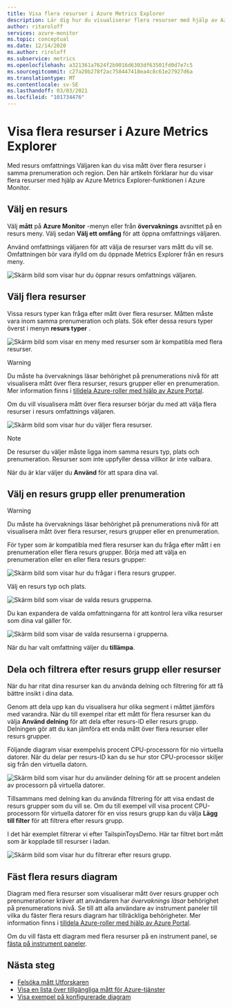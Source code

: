 ```yaml
---
title: Visa flera resurser i Azure Metrics Explorer
description: Lär dig hur du visualiserar flera resurser med hjälp av Azure Metrics Explorer.
author: ritaroloff
services: azure-monitor
ms.topic: conceptual
ms.date: 12/14/2020
ms.author: riroloff
ms.subservice: metrics
ms.openlocfilehash: a321361a7624f2b9016d6303df63501fd0d7e7c5
ms.sourcegitcommit: c27a20b278f2ac758447418ea4c8c61e27927d6a
ms.translationtype: MT
ms.contentlocale: sv-SE
ms.lasthandoff: 03/03/2021
ms.locfileid: "101734476"
---
```

# <a name="view-multiple-resources-in-the-azure-metrics-explorer"></a>Visa flera resurser i Azure Metrics Explorer

Med resurs omfattnings Väljaren kan du visa mått över flera resurser i samma prenumeration och region. Den här artikeln förklarar hur du visar flera resurser med hjälp av Azure Metrics Explorer-funktionen i Azure Monitor. 

## <a name="select-a-resource"></a>Välj en resurs 

Välj **mått** på **Azure Monitor** -menyn eller från **övervaknings** avsnittet på en resurs meny. Välj sedan **Välj ett omfång** för att öppna omfattnings väljaren. 

Använd omfattnings väljaren för att välja de resurser vars mått du vill se. Omfattningen bör vara ifylld om du öppnade Metrics Explorer från en resurs meny. 

![Skärm bild som visar hur du öppnar resurs omfattnings väljaren.](./media/metrics-dynamic-scope/019.png)

## <a name="select-multiple-resources"></a>Välj flera resurser 

Vissa resurs typer kan fråga efter mått över flera resurser. Måtten måste vara inom samma prenumeration och plats. Sök efter dessa resurs typer överst i menyn **resurs typer** .

![Skärm bild som visar en meny med resurser som är kompatibla med flera resurser.](./media/metrics-dynamic-scope/020.png)

> [!WARNING] 
> Du måste ha övervaknings läsar behörighet på prenumerations nivå för att visualisera mått över flera resurser, resurs grupper eller en prenumeration. Mer information finns i [tilldela Azure-roller med hjälp av Azure Portal](../../role-based-access-control/role-assignments-portal.md).

Om du vill visualisera mått över flera resurser börjar du med att välja flera resurser i resurs omfattnings väljaren. 

![Skärm bild som visar hur du väljer flera resurser.](./media/metrics-dynamic-scope/021.png)

> [!NOTE]
> De resurser du väljer måste ligga inom samma resurs typ, plats och prenumeration. Resurser som inte uppfyller dessa villkor är inte valbara. 

När du är klar väljer du **Använd** för att spara dina val. 

## <a name="select-a-resource-group-or-subscription"></a>Välj en resurs grupp eller prenumeration 

> [!WARNING]
> Du måste ha övervaknings läsar behörighet på prenumerations nivå för att visualisera mått över flera resurser, resurs grupper eller en prenumeration. 

För typer som är kompatibla med flera resurser kan du fråga efter mått i en prenumeration eller flera resurs grupper. Börja med att välja en prenumeration eller en eller flera resurs grupper: 

![Skärm bild som visar hur du frågar i flera resurs grupper.](./media/metrics-dynamic-scope/022.png)

Välj en resurs typ och plats. 

![Skärm bild som visar de valda resurs grupperna.](./media/metrics-dynamic-scope/023.png)

Du kan expandera de valda omfattningarna för att kontrol lera vilka resurser som dina val gäller för.

![Skärm bild som visar de valda resurserna i grupperna.](./media/metrics-dynamic-scope/024.png)

När du har valt omfattning väljer du **tillämpa**. 

## <a name="split-and-filter-by-resource-group-or-resources"></a>Dela och filtrera efter resurs grupp eller resurser

När du har ritat dina resurser kan du använda delning och filtrering för att få bättre insikt i dina data. 

Genom att dela upp kan du visualisera hur olika segment i måttet jämförs med varandra. När du till exempel ritar ett mått för flera resurser kan du välja **Använd delning** för att dela efter resurs-ID eller resurs grupp. Delningen gör att du kan jämföra ett enda mått över flera resurser eller resurs grupper.  

Följande diagram visar exempelvis procent CPU-processorn för nio virtuella datorer. När du delar per resurs-ID kan du se hur stor CPU-processor skiljer sig från den virtuella datorn. 

![Skärm bild som visar hur du använder delning för att se procent andelen av processorn på virtuella datorer.](./media/metrics-dynamic-scope/026.png)

Tillsammans med delning kan du använda filtrering för att visa endast de resurs grupper som du vill se.  Om du till exempel vill visa procent CPU-processorn för virtuella datorer för en viss resurs grupp kan du välja **Lägg till filter** för att filtrera efter resurs grupp. 

I det här exemplet filtrerar vi efter TailspinToysDemo. Här tar filtret bort mått som är kopplade till resurser i ladan. 

![Skärm bild som visar hur du filtrerar efter resurs grupp.](./media/metrics-dynamic-scope/027.png)

## <a name="pin-multiple-resource-charts"></a>Fäst flera resurs diagram 

Diagram med flera resurser som visualiserar mått över resurs grupper och prenumerationer kräver att användaren har *övervaknings läsar* behörighet på prenumerations nivå. Se till att alla användare av instrument paneler till vilka du fäster flera resurs diagram har tillräckliga behörigheter. Mer information finns i [tilldela Azure-roller med hjälp av Azure Portal](../../role-based-access-control/role-assignments-portal.md).

Om du vill fästa ett diagram med flera resurser på en instrument panel, se [fästa på instrument paneler](../essentials/metrics-charts.md#pinning-to-dashboards). 

## <a name="next-steps"></a>Nästa steg

* [Felsöka mått Utforskaren](../essentials/metrics-troubleshoot.md)
* [Visa en lista över tillgängliga mått för Azure-tjänster](./metrics-supported.md)
* [Visa exempel på konfigurerade diagram](../essentials/metric-chart-samples.md)